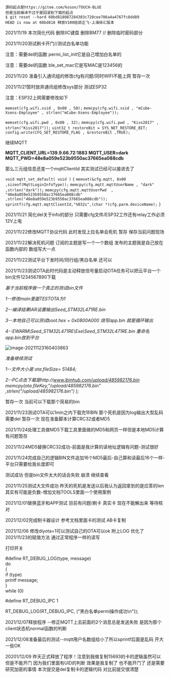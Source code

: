     源码起点是https://gitee.com/koson/TOUCH-BLUE 
    但是当前编译不过于是回滚到下面的起点
    $ git reset --hard 60bd818087284303c720cee706a4a4767fc8dd89
    HEAD is now at 60bd818 释放V100给邵正飞-上海徐汇版本

2021/11/19 本次简化代码 删除IIC键盘 删除BM77  // 删除临时密码部分

2021/11/20测试刷卡开门//测试白名单功能

注意：需要del的函数 permi_list_init它是自己增加白名单的  

注意：需要del的函数 ble_set_mac它是写MAC是123456的

2021/11/20 准备引入通讯组的修改cfg有问题/同时WIFI不能上网 暂存一次

2021/11/21暂时放弃通讯组修改sys部分 测试ESP32

注意：ESP32上网需要修改如下

`memset(cfg.wifi.ssid , 0x00 , 50);`
`memcpy(cfg.wifi.ssid , "mCube-Xsens-Employee" , strlen("mCube-Xsens-Employee"));`

`memset(cfg.wifi.pwd , 0x00 , 32);`
`memcpy(cfg.wifi.pwd , "Kiss2017" , strlen("Kiss2017"));`
`uint32_t restoreBit = SYS_NET_RESTORE_BIT;`
`config.write(CFG_SET_RESTORE_FLAG , &restoreBit ,TRUE);`

继续MQTT

**MQTT_CLIENT_URL=139.9.66.72:1883**
**MQTT_USER=dark**
**MQTT_PWD=48e8a059e523b9550ac37665ea088cdb**

那么三元组信息还差一个mqttClientId 其实测试已经可以接进去了

`void mqtt_set_default( void )`
`{`
      `memset(&cfg.mqtt, 0x00 ,sizeof(MqttLoginInfoType));`
      `memcpy(cfg.mqtt.mqttUserName , "dark" ,strlen("dark"));`
      `memcpy(cfg.mqtt.mqttUserPwd  , "48e8a059e523b9550ac37665ea088cdb" ,strlen("48e8a059e523b9550ac37665ea088cdb"));`
      `sprintf(cfg.mqtt.mqttClientId,"%032s",(char *)cfg.parm.deviceName);`
`}`

2021/11/21 简化del关于info的部分 只需要cfg文件/ESP32工作还有relay工作必须12V上电

2021/11/22修改MQTT协议代码 此时发现上拉名单会死机 暂存 保存当前问题现场

2021/11/22解决死机问题 订阅的主题是写一个一个数组 发布的主题我是自己放在函数内部的 数组写大一点

2021/11/22测试平台下发时间/同行组/黑白名单 还可以

2021/11/23测试OTA此时代码是主动释放信号量启动OTA任务可以把云平台一个bin文件1234567890下载

*基于当前程序做一个真正的测试bin文件*

*1--修改main里面TESTOTA为1*

*2--编译结果IAR设置输出Seed_STM32L471RE.bin*

*3--本地自己可以测试boot.hex + 0x0800A000 烧写app.bin 就是循环输出*

*4--EWARM\Seed_STM32L471RE\Exe\Seed_STM32L471RE.bin 重命名app.bin放到平台*

![image-20211123160403863](C:\Users\Koson.Gong\AppData\Roaming\Typora\typora-user-images\image-20211123160403863.png)

*准备继续测试*

*1--文件大小是 ota.fileSize=  51484;*

*2--PC点击下载是http://www.ibinhub.com/upload/485982176.bin  memcpy(ota.fileKey,"/upload/485982176.bin" ,strlen("/upload/485982176.bin")  );*

暂存一次 当前可以下载那个简易的bin

2021/11/23测试OTA可以1min之内下载完毕BIN 那个死机是因为log输出大型乱码 需要del 暂存一次 现在准备脚本计算CRC32或者MD5





2021/11/24处理工具做MD5下载工具里面做的MD5和网页一样但是本地MD5计算有问题暂存

2021/11/24MD5替换CRC32成功-前面是我计算的读地址逻辑有问题-测试很好

2021/11/24完成自己的逻辑BIN文件追加16个MD5最后-自己算和读最后16个一样-平台只需要给我长度即可

测试成功 但是bin文件太大的话会失败 崩溃 继续查看

2021/11/25测试大文件成功 昨天的死机是发送以后我认为返回拿到的是应答的len其实有可能是负数-增加文档TOOLS里面一个使用案例

2021/12/01替换蓝牙和APP测试 目前有问题/刷卡 真实卡 现在不能解出来 等待核对

2021/12/02完成制卡器设计 参考文档里面卡的测试 AB卡复制

2021/12/06 修改diyota=1可以测试自己的OTA可以ok 附上LOG 优化了2021/11/23的赋值方法 通过正常程序一样的读写

打印开关

#define RT_DEBUG_LOG(type, message)                                           \
do                                                                            \
{                                                                             \
    if (type)                                                                 \
        printf message;                                                   \
}                                                                             \
while (0)


#define RT_DEBUG_IPC                                                      1

 RT_DEBUG_LOG(RT_DEBUG_IPC, ("黑白名单permi操作成功\n"));



2021/12/07释放程序 --修正MQTT上去前面的2个消息总是发送失败 是因为那个client状态机normal函数的判断

2021/12/08准备最后的测试--mqtt用户名数组给小了所以sprintf后面是乱码 开大一些OK

20201/12/09 昨天正式释放了程序！注意到我做复制15693的卡的逻辑虽然可以但是不能开门 因为我们里面有UID的判断 效果是我复制了 也不能开门了  还是需要研究加密的事情 本次提交是del复制卡的逻辑代码 对比前提交很清楚
